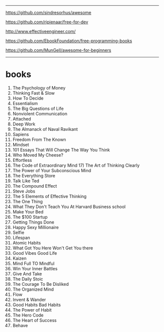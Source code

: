 ********************************************************************************************************************************************************************
https://github.com/sindresorhus/awesome

https://github.com/ripienaar/free-for-dev

http://www.effectiveengineer.com/

https://github.com/EbookFoundation/free-programming-books

https://github.com/MunGell/awesome-for-beginners


********************************************************************************************************************************************************************
# books
1) The Psychology of Money
2) Thinking Fast & Slow
3) How To Decide
4) Essentialism
5) The Big Questions of Life
6) Nonviolent Communication
7) Attached
8) Deep Work
9) The Almanack of Naval Ravikant
10) Sapiens
11) Freedom From The Known
12) Mindset
13) 101 Essays That Will Change The Way You Think
14) Who Moved My Cheese?
15) Effortless
16) The Code of Extraordinary Mind 17) The Art of Thinking Clearly
18) The Power of Your Subconscious Mind
19) The Everything Store
20) Talk Like Ted
21) The Compound Effect
22) Steve Jobs
23) The 5 Elements of Effective Thinking
24) The One Thing
25) What They Don't Teach You At Harvard Business school
26) Make Your Bed
27) The $100 Startup
28) Getting Things Done
29) Happy Sexy Millionaire
30) Selfie
31) Lifespan
32) Atomic Habits
33) What Got You Here Won't Get You there
34) Good Vibes Good Life
35) Kaizen
36) Mind Full TO Mindful
37) Win Your Inner Battles
38) Give And Take
39) The Daily Stoic
40) The Courage To Be Disliked
41) The Organized Mind
42) Flow
43) Invent & Wander
44) Good Habits Bad Habits
45) The Power of Habit
46) The Hero Code
47) The Heart of Success
48) Behave
